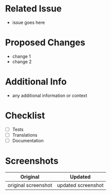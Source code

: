 # Related Issue
- issue goes here

# Proposed Changes
- change 1
- change 2

# Additional Info
- any additional information or context

# Checklist
- [ ] Tests
- [ ] Translations
- [ ] Documentation

# Screenshots

Original             |  Updated
:-------------------------:|:-------------------------:
 original screenshot   |   updated screenshot
